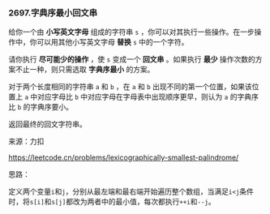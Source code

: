 ### 2697.字典序最小回文串

给你一个由 **小写英文字母** 组成的字符串 `s` ，你可以对其执行一些操作。在一步操作中，你可以用其他小写英文字母 **替换** `s` 中的一个字符。

请你执行 **尽可能少的操作** ，使 `s` 变成一个 **回文串** 。如果执行 **最少** 操作次数的方案不止一种，则只需选取 **字典序最小** 的方案。

对于两个长度相同的字符串 `a` 和 `b` ，在 `a` 和 `b` 出现不同的第一个位置，如果该位置上 `a` 中对应字母比 `b` 中对应字母在字母表中出现顺序更早，则认为 `a` 的字典序比 `b` 的字典序要小。

返回最终的回文字符串。

来源：力扣

https://leetcode.cn/problems/lexicographically-smallest-palindrome/



思路：

​		定义两个变量`i`和`j`，分别从最左端和最右端开始遍历整个数组，当满足`i<j`条件时，将`s[i]`和`s[j]`都改为两者中的最小值，每次都执行`++i`和`--j`。